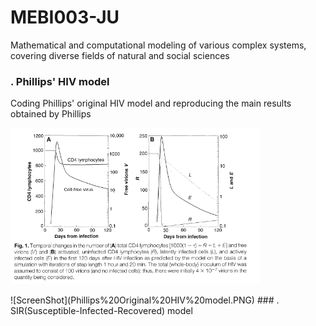 # MEBI003-JU
Mathematical and computational modeling of various complex systems, covering diverse fields of natural and social sciences
### . Phillips' HIV model
Coding Phillips' original HIV model and reproducing the main results obtained by Phillips
<p>
    <img src="https://github.com/anyarlene/MEBI003-JU/blob/master/Phillips%20Original%20HIV%20model.PNG" width="400" height="250" />
</p>
![ScreenShot](Phillips%20Original%20HIV%20model.PNG)
### . SIR(Susceptible-Infected-Recovered) model
